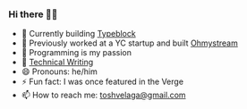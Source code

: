 ### Hi there 👋🏽
- 🧲 Currently building [Typeblock](Typeblock.co)
- 🎥 Previously worked at a YC startup and built [Ohmystream](https://ohmystream.co/)
- 💜 Programming is my passion 
- 📓 [Technical Writing](https://medium.com/@toshvelaga)
- 😄 Pronouns: he/him
- ⚡ Fun fact: I was once featured in the Verge
- 📫 How to reach me: toshvelaga@gmail.com


